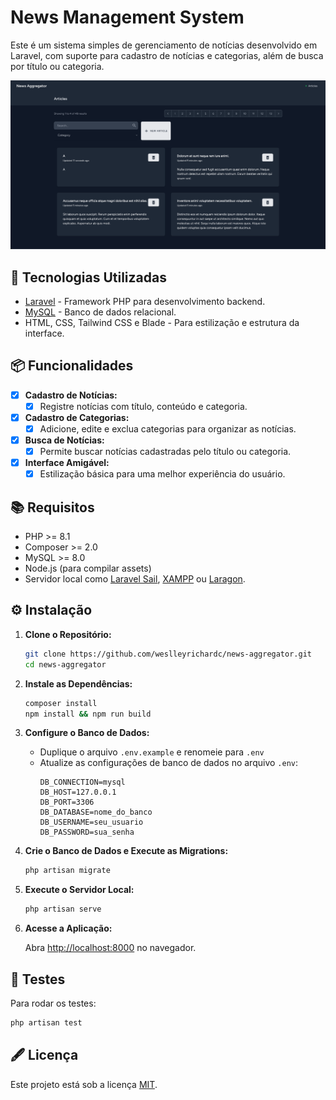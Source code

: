 # News Management System

Este é um sistema simples de gerenciamento de notícias desenvolvido em Laravel, com suporte para cadastro de notícias e categorias, além de busca por título ou categoria.

![img.png](img.png)

## 🚀 Tecnologias Utilizadas

- [Laravel](https://laravel.com/) - Framework PHP para desenvolvimento backend.
- [MySQL](https://www.mysql.com/) - Banco de dados relacional.
- HTML, CSS, Tailwind CSS e Blade - Para estilização e estrutura da interface.

## 📦 Funcionalidades

- [X] **Cadastro de Notícias:**
  - [X] Registre notícias com título, conteúdo e categoria.
- [X] **Cadastro de Categorias:**
  - [X] Adicione, edite e exclua categorias para organizar as notícias.
- [X] **Busca de Notícias:**
  - [X] Permite buscar notícias cadastradas pelo título ou categoria.
- [X] **Interface Amigável:**
  - [X] Estilização básica para uma melhor experiência do usuário.

## 📚 Requisitos

- PHP >= 8.1
- Composer >= 2.0
- MySQL >= 8.0
- Node.js (para compilar assets)
- Servidor local como [Laravel Sail](https://laravel.com/docs/11.x/sail), [XAMPP](https://www.apachefriends.org/) ou [Laragon](https://laragon.org/).

## ⚙️ Instalação

1. **Clone o Repositório:**

   ```bash
   git clone https://github.com/weslleyrichardc/news-aggregator.git
   cd news-aggregator
   ```

2. **Instale as Dependências:**

   ```bash
   composer install
   npm install && npm run build
   ```

3. **Configure o Banco de Dados:**

   - Duplique o arquivo `.env.example` e renomeie para `.env`
   - Atualize as configurações de banco de dados no arquivo `.env`:
     ```
     DB_CONNECTION=mysql
     DB_HOST=127.0.0.1
     DB_PORT=3306
     DB_DATABASE=nome_do_banco
     DB_USERNAME=seu_usuario
     DB_PASSWORD=sua_senha
     ```

4. **Crie o Banco de Dados e Execute as Migrations:**

   ```bash
   php artisan migrate
   ```

5. **Execute o Servidor Local:**

   ```bash
   php artisan serve
   ```

6. **Acesse a Aplicação:**

   Abra [http://localhost:8000](http://localhost:8000) no navegador.

## 🧪 Testes

Para rodar os testes:

```bash
php artisan test
```

## 🖋️ Licença

Este projeto está sob a licença [MIT](https://opensource.org/licenses/MIT).
